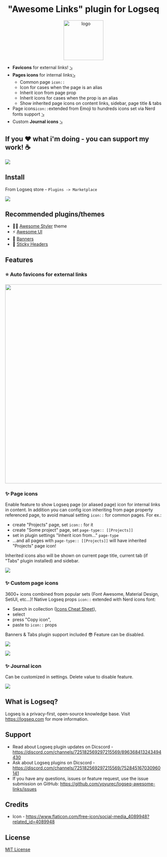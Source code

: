 <h1 align="center">"Awesome Links" plugin for Logseq</h1>
<p align="center">
    <a href="https://github.com/yoyurec/logseq-awesome-links">
        <img src="https://github.com/yoyurec/logseq-awesome-links/raw/main/icon.png" alt="logo" width="128" height="128" />
    </a>
</p>

* **Favicons** for external links! <a href="#-auto-favicons-for-external-links">🡖</a>
* **Pages icons** for internal links<a href="#-page-icons">🡖</a>
    * Common page `icon::`
    * Icon for cases when the page is an alias
    * Inherit icon from page prop
    * Inherit icons for cases when the prop is an alias
    * Show inherited page icons on content links, sidebar, page title & tabs
* Page icons`icon::`extended from Emoji to hundreds icons set via Nerd fonts support <a href="#-custom-page-icons">🡖</a>
* Custom **Journal icons** <a href="#-journal-icon">🡖</a>

## If you ❤ what i'm doing - you can support my work! ☕
<a href="https://www.buymeacoffee.com/yoyurec"><img src="https://img.buymeacoffee.com/button-api/?text=Buy me a coffee&emoji=&slug=yoyurec&button_colour=FFDD00&font_colour=000000&font_family=Lato&outline_colour=000000&coffee_colour=ffffff" /></a>

## Install
From Logseq store - `Plugins -> Marketplace`

![](https://github.com/yoyurec/logseq-awesome-links/raw/main/screenshots/market.png)

## Recommended plugins/themes
* 🐱‍👤 [Awesome Styler](https://github.com/yoyurec/logseq-awesome-styler) theme
* ⚡ [Awesome UI](https://github.com/yoyurec/logseq-awesome-ui)
* 📰 [Banners](https://github.com/yoyurec/logseq-banners-plugin)
* 📌 [Sticky Headers](https://github.com/yoyurec/logseq-sticky-headers)

## Features

### ⭐ Auto favicons for external links

<img src="https://github.com/yoyurec/logseq-awesome-links/raw/main/screenshots/favicons.png" width="640">

### ✨ Page icons

Enable feature to show Logseq page (or aliased page) icon for internal links in content.
In addition you can config icon inheriting from page property referenced page, to avoid manual setting `icon::` for common pages.
For ex.:
* create "Projects" page, set `icon::` for it
* create "Some project" page, set `page-type:: [[Projects]]`
* set in plugin settings "Inherit icon from..." `page-type`
* ...and all pages with `page-type:: [[Projects]]` will have inherited "Projects" page icon!

Inherited icons also will be shown on current page title, current tab (if "Tabs" plugin installed) and sidebar.

![](https://github.com/yoyurec/logseq-awesome-links/raw/main/screenshots/page-icons.png)

### ✨ Custom page icons

3600+ icons combined from popular sets (Font Awesome, Material Design, SetiUI, etc...)!
Native Logseq props `icon::` extended with Nerd icons font:
* Search in collection ([Icons Cheat Sheet](https://www.nerdfonts.com/cheat-sheet)),
* select
* press "Copy icon",
* paste to `icon::` props

Banners & Tabs plugin support included 😎
Feature can be disabled.

![](https://github.com/yoyurec/logseq-awesome-links/raw/main/screenshots/nerd-icons.png)

![](https://github.com/yoyurec/logseq-awesome-links/raw/main/screenshots/nerd.png)

### ✨ Journal icon

Can be customized in settings.
Delete value to disable feature.

![](https://github.com/yoyurec/logseq-awesome-links/raw/main/screenshots/journal-icon.png)

## What is Logseq?
Logseq is a privacy-first, open-source knowledge base. Visit https://logseq.com for more information.

## Support
* Read about Logseq plugin updates on Dicscord - https://discord.com/channels/725182569297215569/896368413243494430
* Ask about Logseq plugins on Dicscord - https://discord.com/channels/725182569297215569/752845167030960141
* If you have any questions, issues or feature request, use the issue submission on GitHub: https://github.com/yoyurec/logseq-awesome-links/issues

## Credits
* Icon - https://www.flaticon.com/free-icon/social-media_4089948?related_id=4089948

## License

[MIT License](./LICENSE)
